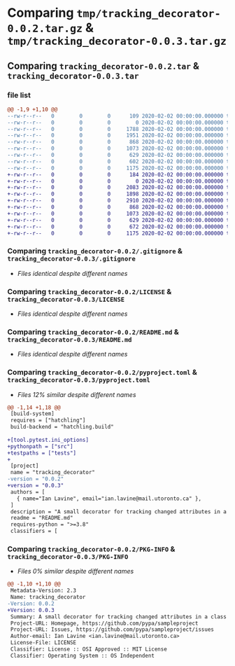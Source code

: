 # Comparing `tmp/tracking_decorator-0.0.2.tar.gz` & `tmp/tracking_decorator-0.0.3.tar.gz`

## Comparing `tracking_decorator-0.0.2.tar` & `tracking_decorator-0.0.3.tar`

### file list

```diff
@@ -1,9 +1,10 @@
--rw-r--r--   0        0        0      109 2020-02-02 00:00:00.000000 tracking_decorator-0.0.2/CHANGELOG.md
--rw-r--r--   0        0        0        0 2020-02-02 00:00:00.000000 tracking_decorator-0.0.2/src/tracking_decorator/__init__.py
--rw-r--r--   0        0        0     1788 2020-02-02 00:00:00.000000 tracking_decorator-0.0.2/src/tracking_decorator/track_changes.py
--rw-r--r--   0        0        0     1951 2020-02-02 00:00:00.000000 tracking_decorator-0.0.2/tests/test_track_changes.py
--rw-r--r--   0        0        0      868 2020-02-02 00:00:00.000000 tracking_decorator-0.0.2/.gitignore
--rw-r--r--   0        0        0     1073 2020-02-02 00:00:00.000000 tracking_decorator-0.0.2/LICENSE
--rw-r--r--   0        0        0      629 2020-02-02 00:00:00.000000 tracking_decorator-0.0.2/README.md
--rw-r--r--   0        0        0      602 2020-02-02 00:00:00.000000 tracking_decorator-0.0.2/pyproject.toml
--rw-r--r--   0        0        0     1175 2020-02-02 00:00:00.000000 tracking_decorator-0.0.2/PKG-INFO
+-rw-r--r--   0        0        0      184 2020-02-02 00:00:00.000000 tracking_decorator-0.0.3/CHANGELOG.md
+-rw-r--r--   0        0        0        0 2020-02-02 00:00:00.000000 tracking_decorator-0.0.3/src/tracking_decorator/__init__.py
+-rw-r--r--   0        0        0     2083 2020-02-02 00:00:00.000000 tracking_decorator-0.0.3/src/tracking_decorator/track_changes.py
+-rw-r--r--   0        0        0     1898 2020-02-02 00:00:00.000000 tracking_decorator-0.0.3/src/tracking_decorator/trash_collections.py
+-rw-r--r--   0        0        0     2910 2020-02-02 00:00:00.000000 tracking_decorator-0.0.3/tests/test_track_changes.py
+-rw-r--r--   0        0        0      868 2020-02-02 00:00:00.000000 tracking_decorator-0.0.3/.gitignore
+-rw-r--r--   0        0        0     1073 2020-02-02 00:00:00.000000 tracking_decorator-0.0.3/LICENSE
+-rw-r--r--   0        0        0      629 2020-02-02 00:00:00.000000 tracking_decorator-0.0.3/README.md
+-rw-r--r--   0        0        0      672 2020-02-02 00:00:00.000000 tracking_decorator-0.0.3/pyproject.toml
+-rw-r--r--   0        0        0     1175 2020-02-02 00:00:00.000000 tracking_decorator-0.0.3/PKG-INFO
```

### Comparing `tracking_decorator-0.0.2/.gitignore` & `tracking_decorator-0.0.3/.gitignore`

 * *Files identical despite different names*

### Comparing `tracking_decorator-0.0.2/LICENSE` & `tracking_decorator-0.0.3/LICENSE`

 * *Files identical despite different names*

### Comparing `tracking_decorator-0.0.2/README.md` & `tracking_decorator-0.0.3/README.md`

 * *Files identical despite different names*

### Comparing `tracking_decorator-0.0.2/pyproject.toml` & `tracking_decorator-0.0.3/pyproject.toml`

 * *Files 12% similar despite different names*

```diff
@@ -1,14 +1,18 @@
 [build-system]
 requires = ["hatchling"]
 build-backend = "hatchling.build"
 
+[tool.pytest.ini_options]
+pythonpath = ["src"]
+testpaths = ["tests"]
+
 [project]
 name = "tracking_decorator"
-version = "0.0.2"
+version = "0.0.3"
 authors = [
   { name="Ian Lavine", email="ian.lavine@mail.utoronto.ca" },
 ]
 description = "A small decorator for tracking changed attributes in a class"
 readme = "README.md"
 requires-python = ">=3.8"
 classifiers = [
```

### Comparing `tracking_decorator-0.0.2/PKG-INFO` & `tracking_decorator-0.0.3/PKG-INFO`

 * *Files 0% similar despite different names*

```diff
@@ -1,10 +1,10 @@
 Metadata-Version: 2.3
 Name: tracking_decorator
-Version: 0.0.2
+Version: 0.0.3
 Summary: A small decorator for tracking changed attributes in a class
 Project-URL: Homepage, https://github.com/pypa/sampleproject
 Project-URL: Issues, https://github.com/pypa/sampleproject/issues
 Author-email: Ian Lavine <ian.lavine@mail.utoronto.ca>
 License-File: LICENSE
 Classifier: License :: OSI Approved :: MIT License
 Classifier: Operating System :: OS Independent
```

